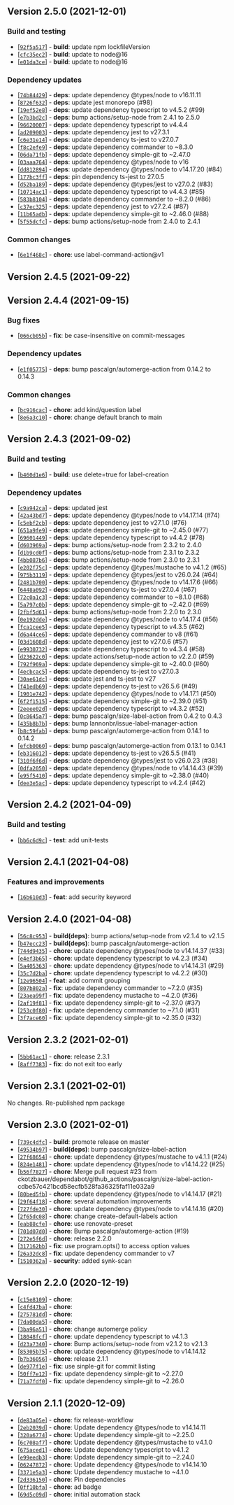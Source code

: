 ## Version 2.5.0 (2021-12-01)

### Build and testing

* [[`92f5a517`](https://github.com/ckotzbauer&#x2F;changelog-generator/commit/92f5a517)] - **build**: update npm lockfileVersion
* [[`cfc35ec2`](https://github.com/ckotzbauer&#x2F;changelog-generator/commit/cfc35ec2)] - **build**: update to node@16
* [[`e01da3ce`](https://github.com/ckotzbauer&#x2F;changelog-generator/commit/e01da3ce)] - **build**: update to node@16

### Dependency updates

* [[`74b84429`](https://github.com/ckotzbauer&#x2F;changelog-generator/commit/74b84429)] - **deps**: update dependency @types&#x2F;node to v16.11.11
* [[`8726f632`](https://github.com/ckotzbauer&#x2F;changelog-generator/commit/8726f632)] - **deps**: update jest monorepo (#98)
* [[`19ef52e8`](https://github.com/ckotzbauer&#x2F;changelog-generator/commit/19ef52e8)] - **deps**: update dependency typescript to v4.5.2 (#99)
* [[`e7b3bd2c`](https://github.com/ckotzbauer&#x2F;changelog-generator/commit/e7b3bd2c)] - **deps**: bump actions&#x2F;setup-node from 2.4.1 to 2.5.0
* [[`96620007`](https://github.com/ckotzbauer&#x2F;changelog-generator/commit/96620007)] - **deps**: update dependency typescript to v4.4.4
* [[`ad209003`](https://github.com/ckotzbauer&#x2F;changelog-generator/commit/ad209003)] - **deps**: update dependency jest to v27.3.1
* [[`c6e31e14`](https://github.com/ckotzbauer&#x2F;changelog-generator/commit/c6e31e14)] - **deps**: update dependency ts-jest to v27.0.7
* [[`f8c2efe9`](https://github.com/ckotzbauer&#x2F;changelog-generator/commit/f8c2efe9)] - **deps**: update dependency commander to ~8.3.0
* [[`06da71fb`](https://github.com/ckotzbauer&#x2F;changelog-generator/commit/06da71fb)] - **deps**: update dependency simple-git to ~2.47.0
* [[`03aaa764`](https://github.com/ckotzbauer&#x2F;changelog-generator/commit/03aaa764)] - **deps**: update dependency @types&#x2F;node to v16
* [[`dd812894`](https://github.com/ckotzbauer&#x2F;changelog-generator/commit/dd812894)] - **deps**: update dependency @types&#x2F;node to v14.17.20 (#84)
* [[`177bc3ff`](https://github.com/ckotzbauer&#x2F;changelog-generator/commit/177bc3ff)] - **deps**: pin dependency ts-jest to 27.0.5
* [[`d52ba189`](https://github.com/ckotzbauer&#x2F;changelog-generator/commit/d52ba189)] - **deps**: update dependency @types&#x2F;jest to v27.0.2 (#83)
* [[`10714ac1`](https://github.com/ckotzbauer&#x2F;changelog-generator/commit/10714ac1)] - **deps**: update dependency typescript to v4.4.3 (#85)
* [[`583b8104`](https://github.com/ckotzbauer&#x2F;changelog-generator/commit/583b8104)] - **deps**: update dependency commander to ~8.2.0 (#86)
* [[`c37ec325`](https://github.com/ckotzbauer&#x2F;changelog-generator/commit/c37ec325)] - **deps**: update dependency jest to v27.2.4 (#87)
* [[`11b65adb`](https://github.com/ckotzbauer&#x2F;changelog-generator/commit/11b65adb)] - **deps**: update dependency simple-git to ~2.46.0 (#88)
* [[`5f55dcfc`](https://github.com/ckotzbauer&#x2F;changelog-generator/commit/5f55dcfc)] - **deps**: bump actions&#x2F;setup-node from 2.4.0 to 2.4.1

### Common changes

* [[`6e1f468c`](https://github.com/ckotzbauer&#x2F;changelog-generator/commit/6e1f468c)] - **chore**: use label-command-action@v1


## Version 2.4.5 (2021-09-22)


## Version 2.4.4 (2021-09-15)

### Bug fixes

* [[`066cb05b`](https://github.com/ckotzbauer&#x2F;changelog-generator/commit/066cb05b)] - **fix**: be case-insensitive on commit-messages

### Dependency updates

* [[`e1f05775`](https://github.com/ckotzbauer&#x2F;changelog-generator/commit/e1f05775)] - **deps**: bump pascalgn&#x2F;automerge-action from 0.14.2 to 0.14.3

### Common changes

* [[`bc916cac`](https://github.com/ckotzbauer&#x2F;changelog-generator/commit/bc916cac)] - **chore**: add kind&#x2F;question label
* [[`8e6a3c10`](https://github.com/ckotzbauer&#x2F;changelog-generator/commit/8e6a3c10)] - **chore**: change default branch to main


## Version 2.4.3 (2021-09-02)

### Build and testing

* [[`b460d1e6`](https://github.com/ckotzbauer&#x2F;changelog-generator/commit/b460d1e6)] - **build**: use delete&#x3D;true for label-creation

### Dependency updates

* [[`c9a942ca`](https://github.com/ckotzbauer&#x2F;changelog-generator/commit/c9a942ca)] - **deps**: updated jest
* [[`42a43bd7`](https://github.com/ckotzbauer&#x2F;changelog-generator/commit/42a43bd7)] - **deps**: update dependency @types&#x2F;node to v14.17.14 (#74)
* [[`c5ebf2cb`](https://github.com/ckotzbauer&#x2F;changelog-generator/commit/c5ebf2cb)] - **deps**: update dependency jest to v27.1.0 (#76)
* [[`651a9fe9`](https://github.com/ckotzbauer&#x2F;changelog-generator/commit/651a9fe9)] - **deps**: update dependency simple-git to ~2.45.0 (#77)
* [[`69601449`](https://github.com/ckotzbauer&#x2F;changelog-generator/commit/69601449)] - **deps**: update dependency typescript to v4.4.2 (#78)
* [[`d603969a`](https://github.com/ckotzbauer&#x2F;changelog-generator/commit/d603969a)] - **deps**: bump actions&#x2F;setup-node from 2.3.2 to 2.4.0
* [[`d1b9cd0f`](https://github.com/ckotzbauer&#x2F;changelog-generator/commit/d1b9cd0f)] - **deps**: bump actions&#x2F;setup-node from 2.3.1 to 2.3.2
* [[`4bb087b6`](https://github.com/ckotzbauer&#x2F;changelog-generator/commit/4bb087b6)] - **deps**: bump actions&#x2F;setup-node from 2.3.0 to 2.3.1
* [[`e202f75c`](https://github.com/ckotzbauer&#x2F;changelog-generator/commit/e202f75c)] - **deps**: update dependency @types&#x2F;mustache to v4.1.2 (#65)
* [[`975b3119`](https://github.com/ckotzbauer&#x2F;changelog-generator/commit/975b3119)] - **deps**: update dependency @types&#x2F;jest to v26.0.24 (#64)
* [[`2481b700`](https://github.com/ckotzbauer&#x2F;changelog-generator/commit/2481b700)] - **deps**: update dependency @types&#x2F;node to v14.17.6 (#66)
* [[`6448a092`](https://github.com/ckotzbauer&#x2F;changelog-generator/commit/6448a092)] - **deps**: update dependency ts-jest to v27.0.4 (#67)
* [[`72c0a1c3`](https://github.com/ckotzbauer&#x2F;changelog-generator/commit/72c0a1c3)] - **deps**: update dependency commander to ~8.1.0 (#68)
* [[`5a797c0b`](https://github.com/ckotzbauer&#x2F;changelog-generator/commit/5a797c0b)] - **deps**: update dependency simple-git to ~2.42.0 (#69)
* [[`2fbf5d61`](https://github.com/ckotzbauer&#x2F;changelog-generator/commit/2fbf5d61)] - **deps**: bump actions&#x2F;setup-node from 2.2.0 to 2.3.0
* [[`0e192dde`](https://github.com/ckotzbauer&#x2F;changelog-generator/commit/0e192dde)] - **deps**: update dependency @types&#x2F;node to v14.17.4 (#56)
* [[`fca1cee5`](https://github.com/ckotzbauer&#x2F;changelog-generator/commit/fca1cee5)] - **deps**: update dependency typescript to v4.3.5 (#62)
* [[`d6a44ce6`](https://github.com/ckotzbauer&#x2F;changelog-generator/commit/d6a44ce6)] - **deps**: update dependency commander to v8 (#61)
* [[`03d1608d`](https://github.com/ckotzbauer&#x2F;changelog-generator/commit/03d1608d)] - **deps**: update dependency jest to v27.0.6 (#57)
* [[`e9930732`](https://github.com/ckotzbauer&#x2F;changelog-generator/commit/e9930732)] - **deps**: update dependency typescript to v4.3.4 (#58)
* [[`d23622c0`](https://github.com/ckotzbauer&#x2F;changelog-generator/commit/d23622c0)] - **deps**: update actions&#x2F;setup-node action to v2.2.0 (#59)
* [[`792f969a`](https://github.com/ckotzbauer&#x2F;changelog-generator/commit/792f969a)] - **deps**: update dependency simple-git to ~2.40.0 (#60)
* [[`4ecbcac5`](https://github.com/ckotzbauer&#x2F;changelog-generator/commit/4ecbcac5)] - **deps**: update dependency ts-jest to v27.0.3
* [[`30ae61dc`](https://github.com/ckotzbauer&#x2F;changelog-generator/commit/30ae61dc)] - **deps**: update jest and ts-jest to v27
* [[`f41edb69`](https://github.com/ckotzbauer&#x2F;changelog-generator/commit/f41edb69)] - **deps**: update dependency ts-jest to v26.5.6 (#49)
* [[`1901e742`](https://github.com/ckotzbauer&#x2F;changelog-generator/commit/1901e742)] - **deps**: update dependency @types&#x2F;node to v14.17.1 (#50)
* [[`6f2f1515`](https://github.com/ckotzbauer&#x2F;changelog-generator/commit/6f2f1515)] - **deps**: update dependency simple-git to ~2.39.0 (#51)
* [[`2eeee02d`](https://github.com/ckotzbauer&#x2F;changelog-generator/commit/2eeee02d)] - **deps**: update dependency typescript to v4.3.2 (#52)
* [[`0c8645a7`](https://github.com/ckotzbauer&#x2F;changelog-generator/commit/0c8645a7)] - **deps**: bump pascalgn&#x2F;size-label-action from 0.4.2 to 0.4.3
* [[`435b8b7b`](https://github.com/ckotzbauer&#x2F;changelog-generator/commit/435b8b7b)] - **deps**: bump lannonbr&#x2F;issue-label-manager-action
* [[`b8c59fab`](https://github.com/ckotzbauer&#x2F;changelog-generator/commit/b8c59fab)] - **deps**: bump pascalgn&#x2F;automerge-action from 0.14.1 to 0.14.2
* [[`efcb0060`](https://github.com/ckotzbauer&#x2F;changelog-generator/commit/efcb0060)] - **deps**: bump pascalgn&#x2F;automerge-action from 0.13.1 to 0.14.1
* [[`eb316012`](https://github.com/ckotzbauer&#x2F;changelog-generator/commit/eb316012)] - **deps**: update dependency ts-jest to v26.5.5 (#41)
* [[`310f6f6d`](https://github.com/ckotzbauer&#x2F;changelog-generator/commit/310f6f6d)] - **deps**: update dependency @types&#x2F;jest to v26.0.23 (#38)
* [[`0dfa2050`](https://github.com/ckotzbauer&#x2F;changelog-generator/commit/0dfa2050)] - **deps**: update dependency @types&#x2F;node to v14.14.43 (#39)
* [[`e95f5410`](https://github.com/ckotzbauer&#x2F;changelog-generator/commit/e95f5410)] - **deps**: update dependency simple-git to ~2.38.0 (#40)
* [[`dee3e5ac`](https://github.com/ckotzbauer&#x2F;changelog-generator/commit/dee3e5ac)] - **deps**: update dependency typescript to v4.2.4 (#42)


## Version 2.4.2 (2021-04-09)

### Build and testing

* [[`bb6c6d9c`](https://github.com/ckotzbauer&#x2F;changelog-generator/commit/bb6c6d9c)] - **test**: add unit-tests


## Version 2.4.1 (2021-04-08)

### Features and improvements

* [[`16b610d3`](https://github.com/ckotzbauer&#x2F;changelog-generator/commit/16b610d3)] - **feat**: add security keyword


## Version 2.4.0 (2021-04-08)

* [[`56c8c953`](https://github.com/ckotzbauer&#x2F;changelog-generator/commit/56c8c953)] - **build(deps)**: bump actions&#x2F;setup-node from v2.1.4 to v2.1.5
* [[`b47ecc23`](https://github.com/ckotzbauer&#x2F;changelog-generator/commit/b47ecc23)] - **build(deps)**: bump pascalgn&#x2F;automerge-action
* [[`744d9435`](https://github.com/ckotzbauer&#x2F;changelog-generator/commit/744d9435)] - **chore**: update dependency @types&#x2F;node to v14.14.37 (#33)
* [[`e4ef3b65`](https://github.com/ckotzbauer&#x2F;changelog-generator/commit/e4ef3b65)] - **chore**: update dependency typescript to v4.2.3 (#34)
* [[`5a405363`](https://github.com/ckotzbauer&#x2F;changelog-generator/commit/5a405363)] - **chore**: update dependency @types&#x2F;node to v14.14.31 (#29)
* [[`35c7d2ba`](https://github.com/ckotzbauer&#x2F;changelog-generator/commit/35c7d2ba)] - **chore**: update dependency typescript to v4.2.2 (#30)
* [[`12e96504`](https://github.com/ckotzbauer&#x2F;changelog-generator/commit/12e96504)] - **feat**: add commit grouping
* [[`807b802a`](https://github.com/ckotzbauer&#x2F;changelog-generator/commit/807b802a)] - **fix**: update dependency commander to ~7.2.0 (#35)
* [[`23aea99f`](https://github.com/ckotzbauer&#x2F;changelog-generator/commit/23aea99f)] - **fix**: update dependency mustache to ~4.2.0 (#36)
* [[`2af19f81`](https://github.com/ckotzbauer&#x2F;changelog-generator/commit/2af19f81)] - **fix**: update dependency simple-git to ~2.37.0 (#37)
* [[`253c0f80`](https://github.com/ckotzbauer&#x2F;changelog-generator/commit/253c0f80)] - **fix**: update dependency commander to ~7.1.0 (#31)
* [[`3f7ace60`](https://github.com/ckotzbauer&#x2F;changelog-generator/commit/3f7ace60)] - **fix**: update dependency simple-git to ~2.35.0 (#32)

## Version 2.3.2 (2021-02-01)

* [[`5bb61ac1`](https://github.com/ckotzbauer&#x2F;changelog-generator/commit/5bb61ac1)] - **chore**: release 2.3.1
* [[`8aff7383`](https://github.com/ckotzbauer&#x2F;changelog-generator/commit/8aff7383)] - **fix**: do not exit too early

## Version 2.3.1 (2021-02-01)

No changes. Re-published npm package

## Version 2.3.0 (2021-02-01)

* [[`739c4dfc`](https://github.com/ckotzbauer&#x2F;changelog-generator/commit/739c4dfc)] - **build**: promote release on master
* [[`49534b97`](https://github.com/ckotzbauer&#x2F;changelog-generator/commit/49534b97)] - **build(deps)**: bump pascalgn&#x2F;size-label-action
* [[`27f68654`](https://github.com/ckotzbauer&#x2F;changelog-generator/commit/27f68654)] - **chore**: update dependency @types&#x2F;mustache to v4.1.1 (#24)
* [[`824e1481`](https://github.com/ckotzbauer&#x2F;changelog-generator/commit/824e1481)] - **chore**: update dependency @types&#x2F;node to v14.14.22 (#25)
* [[`b56f7827`](https://github.com/ckotzbauer&#x2F;changelog-generator/commit/b56f7827)] - **chore**: Merge pull request #23 from ckotzbauer&#x2F;dependabot&#x2F;github_actions&#x2F;pascalgn&#x2F;size-label-action-cdbe57c421bcd58ecfb528fa36325faf11e032a9
* [[`80bed5fb`](https://github.com/ckotzbauer&#x2F;changelog-generator/commit/80bed5fb)] - **chore**: update dependency @types&#x2F;node to v14.14.17 (#21)
* [[`29f64f18`](https://github.com/ckotzbauer&#x2F;changelog-generator/commit/29f64f18)] - **chore**: several automation improvements
* [[`727fde30`](https://github.com/ckotzbauer&#x2F;changelog-generator/commit/727fde30)] - **chore**: update dependency @types&#x2F;node to v14.14.16 (#20)
* [[`2f65dc08`](https://github.com/ckotzbauer&#x2F;changelog-generator/commit/2f65dc08)] - **chore**: change create-default-labels action
* [[`eab88cfe`](https://github.com/ckotzbauer&#x2F;changelog-generator/commit/eab88cfe)] - **chore**: use renovate-preset
* [[`701d07d0`](https://github.com/ckotzbauer&#x2F;changelog-generator/commit/701d07d0)] - **chore**: Bump pascalgn&#x2F;automerge-action (#19)
* [[`272e5f6d`](https://github.com/ckotzbauer&#x2F;changelog-generator/commit/272e5f6d)] - **chore**: release 2.2.0
* [[`317162bb`](https://github.com/ckotzbauer&#x2F;changelog-generator/commit/317162bb)] - **fix**: use program.opts() to access option values
* [[`26a32dc8`](https://github.com/ckotzbauer&#x2F;changelog-generator/commit/26a32dc8)] - **fix**: update dependency commander to v7
* [[`1510362a`](https://github.com/ckotzbauer&#x2F;changelog-generator/commit/1510362a)] - **security**: added synk-scan

## Version 2.2.0 (2020-12-19)

* [[`c15e8109`](https://github.com/ckotzbauer&#x2F;changelog-generator/commit/c15e8109)] - **chore**: 
* [[`c4fd47ba`](https://github.com/ckotzbauer&#x2F;changelog-generator/commit/c4fd47ba)] - **chore**: 
* [[`275781dd`](https://github.com/ckotzbauer&#x2F;changelog-generator/commit/275781dd)] - **chore**: 
* [[`7da00da5`](https://github.com/ckotzbauer&#x2F;changelog-generator/commit/7da00da5)] - **chore**: 
* [[`3ba96a51`](https://github.com/ckotzbauer&#x2F;changelog-generator/commit/3ba96a51)] - **chore**: change automerge policy
* [[`18048fcf`](https://github.com/ckotzbauer&#x2F;changelog-generator/commit/18048fcf)] - **chore**: update dependency typescript to v4.1.3
* [[`d23a7340`](https://github.com/ckotzbauer&#x2F;changelog-generator/commit/d23a7340)] - **chore**: Bump actions&#x2F;setup-node from v2.1.2 to v2.1.3
* [[`85305b75`](https://github.com/ckotzbauer&#x2F;changelog-generator/commit/85305b75)] - **chore**: update dependency @types&#x2F;node to v14.14.12
* [[`b7b36056`](https://github.com/ckotzbauer&#x2F;changelog-generator/commit/b7b36056)] - **chore**: release 2.1.1
* [[`de977f1e`](https://github.com/ckotzbauer&#x2F;changelog-generator/commit/de977f1e)] - **fix**: use sinple-git for commit listing
* [[`50ff7e12`](https://github.com/ckotzbauer&#x2F;changelog-generator/commit/50ff7e12)] - **fix**: update dependency simple-git to ~2.27.0
* [[`71a7fdf0`](https://github.com/ckotzbauer&#x2F;changelog-generator/commit/71a7fdf0)] - **fix**: update dependency simple-git to ~2.26.0
## Version 2.1.1 (2020-12-09)

* [[`de83a05e`](https://github.com/ckotzbauer&#x2F;changelog-generator/commit/de83a05e)] - **chore**: fix release-workflow
* [[`2eb2039d`](https://github.com/ckotzbauer&#x2F;changelog-generator/commit/2eb2039d)] - **chore**: Update dependency @types&#x2F;node to v14.14.11
* [[`320a6774`](https://github.com/ckotzbauer&#x2F;changelog-generator/commit/320a6774)] - **chore**: Update dependency simple-git to ~2.25.0
* [[`6c708af7`](https://github.com/ckotzbauer&#x2F;changelog-generator/commit/6c708af7)] - **chore**: Update dependency @types&#x2F;mustache to v4.1.0
* [[`675aced1`](https://github.com/ckotzbauer&#x2F;changelog-generator/commit/675aced1)] - **chore**: Update dependency typescript to v4.1.2
* [[`e99eedb3`](https://github.com/ckotzbauer&#x2F;changelog-generator/commit/e99eedb3)] - **chore**: Update dependency simple-git to ~2.24.0
* [[`06247872`](https://github.com/ckotzbauer&#x2F;changelog-generator/commit/06247872)] - **chore**: Update dependency @types&#x2F;node to v14.14.10
* [[`3371e5a3`](https://github.com/ckotzbauer&#x2F;changelog-generator/commit/3371e5a3)] - **chore**: Update dependency mustache to ~4.1.0
* [[`2d336150`](https://github.com/ckotzbauer&#x2F;changelog-generator/commit/2d336150)] - **chore**: Pin dependencies
* [[`0ff10bfa`](https://github.com/ckotzbauer&#x2F;changelog-generator/commit/0ff10bfa)] - **chore**: ad badge
* [[`69d5c09d`](https://github.com/ckotzbauer&#x2F;changelog-generator/commit/69d5c09d)] - **chore**: initial automation stack

